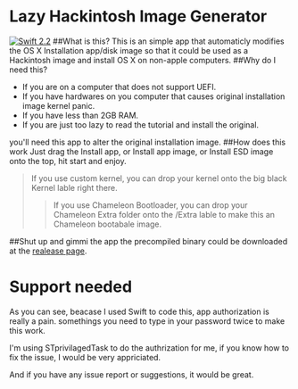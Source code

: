 # Lazy Hackintosh Image Generator
[![Swift 2.2](https://img.shields.io/badge/Swift-2.2-orange.svg?style=flat)](https://swift.org)
##What is this?
This is an simple app that automaticly modifies the OS X Installation app/disk image so that it could be used as a Hackintosh image and install OS X on non-apple computers.
##Why do I need this?
* If you are on a computer that does not support UEFI.
* If you have hardwares on you computer that causes original installation image kernel panic.
* If you have less than 2GB RAM.
* If you are just too lazy to read the tutorial and install the original.

you'll need this app to alter the original installation image.
##How does this work
Just drag the Install app, or Install app image, or Install ESD image onto the top, hit start and enjoy.
>If you use custom kernel, you can drop your kernel onto the big black Kernel lable right there.
>>If you use Chameleon Bootloader, you can drop your Chameleon Extra folder onto the /Extra lable to make this an Chameleon bootabale image.

##Shut up and gimmi the app
the precompiled binary could be downloaded at the [realease page](https://github.com/arslan2012/Lazy-Hackintosh-Image-Generator/releases).

# Support needed
As you can see, beacase I used Swift to code this, app authorization is really a pain. somethings you need to type in your password twice to make this work.

I'm using STprivilagedTask to do the authrization for me, if you know how to fix the issue, I would be very appriciated.

And if you have any issue report or suggestions, it would be great.